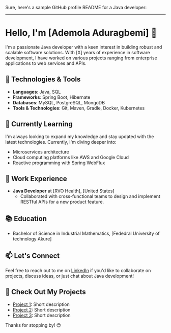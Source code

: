 Sure, here's a sample GitHub profile README for a Java developer:

---

# Hello, I'm [Ademola Aduragbemi] 👋

I'm a passionate Java developer with a keen interest in building robust and scalable software solutions. With [X] years of experience in software development, I have worked on various projects ranging from enterprise applications to web services and APIs.

## 🔧 Technologies & Tools

- **Languages**: Java, SQL
- **Frameworks**: Spring Boot, Hibernate
- **Databases**: MySQL, PostgreSQL, MongoDB
- **Tools & Technologies**: Git, Maven, Gradle, Docker, Kubernetes

## 🌱 Currently Learning

I'm always looking to expand my knowledge and stay updated with the latest technologies. Currently, I'm diving deeper into:

- Microservices architecture
- Cloud computing platforms like AWS and Google Cloud
- Reactive programming with Spring WebFlux

## 💼 Work Experience

- **Java Developer** at [RVO Health], [United States]
  - Collaborated with cross-functional teams to design and implement RESTful APIs for a new product feature.

## 📚 Education

- Bachelor of Science in Industrial Mathematics, [Fededral University of technology Akure]

## 📫 Let's Connect

Feel free to reach out to me on [LinkedIn]([(https://www.linkedin.com/in/tim-adurah/)) if you'd like to collaborate on projects, discuss ideas, or just chat about Java development!

## 🚀 Check Out My Projects

- [Project 1](link): Short description
- [Project 2](link): Short description
- [Project 3](link): Short description

Thanks for stopping by! 😊
